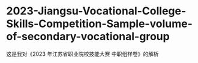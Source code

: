 # 2023-Jiangsu-Vocational-College-Skills-Competition-Sample-volume-of-secondary-vocational-group
这是我对《2023 年江苏省职业院校技能大赛  中职组样卷》的解析 
